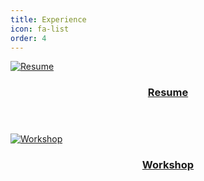 ```yaml
---
title: Experience
icon: fa-list
order: 4
---
```


<div class="row">
    <div class="4u 12u$(mobile)">
      <div class="item">
        <a href="resume.html" class="image fit"><img src="{{ 'assets/images/undraw_Online_cv_re_gn0a.png' | relative_url }}" alt="Resume" />
          <header>
            <h3>Resume</h3>
          </header>
        </a>
      </div>
    </div>
    <div class="4u 12u$(mobile)">
      <div class="item">
        <a href="workshop.html" class="image fit"><img src="{{ 'assets/images/undraw_Shared_workspace_re_3gsu.png' | relative_url }}" alt="Workshop" />
          <header>
            <h3>Workshop</h3>
          </header>
        </a>
      </div>
    </div>
</div>

